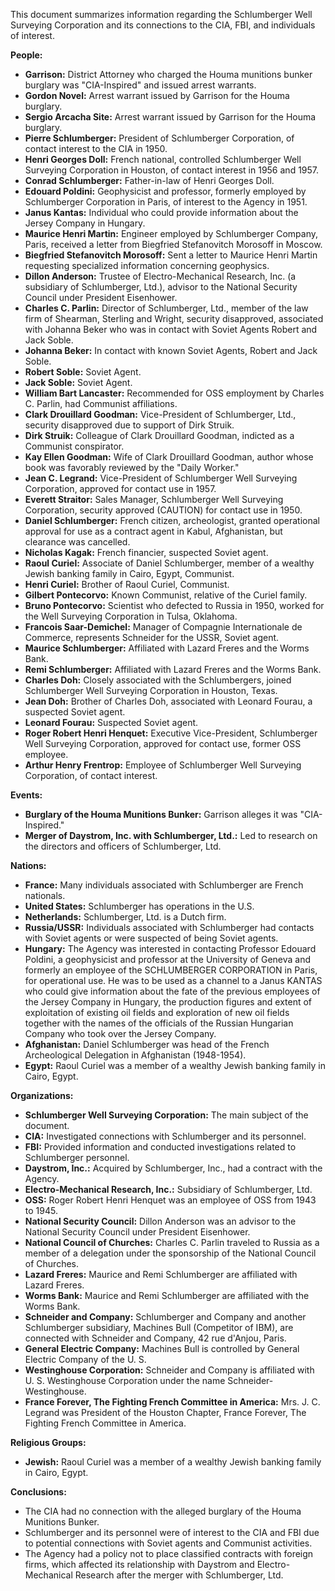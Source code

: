 This document summarizes information regarding the Schlumberger Well Surveying Corporation and its connections to the CIA, FBI, and individuals of interest.

**People:**

*   **Garrison:** District Attorney who charged the Houma munitions bunker burglary was "CIA-Inspired" and issued arrest warrants.
*   **Gordon Novel:** Arrest warrant issued by Garrison for the Houma burglary.
*   **Sergio Arcacha Site:** Arrest warrant issued by Garrison for the Houma burglary.
*   **Pierre Schlumberger:** President of Schlumberger Corporation, of contact interest to the CIA in 1950.
*   **Henri Georges Doll:** French national, controlled Schlumberger Well Surveying Corporation in Houston, of contact interest in 1956 and 1957.
*   **Conrad Schlumberger:** Father-in-law of Henri Georges Doll.
*   **Edouard Poldini:** Geophysicist and professor, formerly employed by Schlumberger Corporation in Paris, of interest to the Agency in 1951.
*   **Janus Kantas:** Individual who could provide information about the Jersey Company in Hungary.
*   **Maurice Henri Martin:** Engineer employed by Schlumberger Company, Paris, received a letter from Biegfried Stefanovitch Morosoff in Moscow.
*   **Biegfried Stefanovitch Morosoff:** Sent a letter to Maurice Henri Martin requesting specialized information concerning geophysics.
*   **Dillon Anderson:** Trustee of Electro-Mechanical Research, Inc. (a subsidiary of Schlumberger, Ltd.), advisor to the National Security Council under President Eisenhower.
*   **Charles C. Parlin:** Director of Schlumberger, Ltd., member of the law firm of Shearman, Sterling and Wright, security disapproved, associated with Johanna Beker who was in contact with Soviet Agents Robert and Jack Soble.
*   **Johanna Beker:** In contact with known Soviet Agents, Robert and Jack Soble.
*   **Robert Soble:** Soviet Agent.
*   **Jack Soble:** Soviet Agent.
*   **William Bart Lancaster:** Recommended for OSS employment by Charles C. Parlin, had Communist affiliations.
*   **Clark Drouillard Goodman:** Vice-President of Schlumberger, Ltd., security disapproved due to support of Dirk Struik.
*   **Dirk Struik:** Colleague of Clark Drouillard Goodman, indicted as a Communist conspirator.
*   **Kay Ellen Goodman:** Wife of Clark Drouillard Goodman, author whose book was favorably reviewed by the "Daily Worker."
*   **Jean C. Legrand:** Vice-President of Schlumberger Well Surveying Corporation, approved for contact use in 1957.
*   **Everett Straitor:** Sales Manager, Schlumberger Well Surveying Corporation, security approved (CAUTION) for contact use in 1950.
*   **Daniel Schlumberger:** French citizen, archeologist, granted operational approval for use as a contract agent in Kabul, Afghanistan, but clearance was cancelled.
*   **Nicholas Kagak:** French financier, suspected Soviet agent.
*   **Raoul Curiel:** Associate of Daniel Schlumberger, member of a wealthy Jewish banking family in Cairo, Egypt, Communist.
*   **Henri Curiel:** Brother of Raoul Curiel, Communist.
*   **Gilbert Pontecorvo:** Known Communist, relative of the Curiel family.
*   **Bruno Pontecorvo:** Scientist who defected to Russia in 1950, worked for the Well Surveying Corporation in Tulsa, Oklahoma.
*   **Francois Saar-Demichel:** Manager of Compagnie Internationale de Commerce, represents Schneider for the USSR, Soviet agent.
*   **Maurice Schlumberger:** Affiliated with Lazard Freres and the Worms Bank.
*   **Remi Schlumberger:** Affiliated with Lazard Freres and the Worms Bank.
*   **Charles Doh:** Closely associated with the Schlumbergers, joined Schlumberger Well Surveying Corporation in Houston, Texas.
*   **Jean Doh:** Brother of Charles Doh, associated with Leonard Fourau, a suspected Soviet agent.
*   **Leonard Fourau:** Suspected Soviet agent.
*   **Roger Robert Henri Henquet:** Executive Vice-President, Schlumberger Well Surveying Corporation, approved for contact use, former OSS employee.
*   **Arthur Henry Frentrop:** Employee of Schlumberger Well Surveying Corporation, of contact interest.

**Events:**

*   **Burglary of the Houma Munitions Bunker:** Garrison alleges it was "CIA-Inspired."
*   **Merger of Daystrom, Inc. with Schlumberger, Ltd.:** Led to research on the directors and officers of Schlumberger, Ltd.

**Nations:**

*   **France:** Many individuals associated with Schlumberger are French nationals.
*   **United States:** Schlumberger has operations in the U.S.
*   **Netherlands:** Schlumberger, Ltd. is a Dutch firm.
*   **Russia/USSR:** Individuals associated with Schlumberger had contacts with Soviet agents or were suspected of being Soviet agents.
*   **Hungary:** The Agency was interested in contacting Professor Edouard Poldini, a geophysicist and professor at the University of Geneva and formerly an employee of the SCHLUMBERGER CORPORATION in Paris, for operational use. He was to be used as a channel to a Janus KANTAS who could give information about the fate of the previous employees of the Jersey Company in Hungary, the production figures and extent of exploitation of existing oil fields and exploration of new oil fields together with the names of the officials of the Russian Hungarian Company who took over the Jersey Company.
*   **Afghanistan:** Daniel Schlumberger was head of the French Archeological Delegation in Afghanistan (1948-1954).
*   **Egypt:** Raoul Curiel was a member of a wealthy Jewish banking family in Cairo, Egypt.

**Organizations:**

*   **Schlumberger Well Surveying Corporation:** The main subject of the document.
*   **CIA:** Investigated connections with Schlumberger and its personnel.
*   **FBI:** Provided information and conducted investigations related to Schlumberger personnel.
*   **Daystrom, Inc.:** Acquired by Schlumberger, Inc., had a contract with the Agency.
*   **Electro-Mechanical Research, Inc.:** Subsidiary of Schlumberger, Ltd.
*   **OSS:** Roger Robert Henri Henquet was an employee of OSS from 1943 to 1945.
*   **National Security Council:** Dillon Anderson was an advisor to the National Security Council under President Eisenhower.
*   **National Council of Churches:** Charles C. Parlin traveled to Russia as a member of a delegation under the sponsorship of the National Council of Churches.
*   **Lazard Freres:** Maurice and Remi Schlumberger are affiliated with Lazard Freres.
*   **Worms Bank:** Maurice and Remi Schlumberger are affiliated with the Worms Bank.
*   **Schneider and Company:** Schlumberger and Company and another Schlumberger subsidiary, Machines Bull (Competitor of IBM), are connected with Schneider and Company, 42 rue d'Anjou, Paris.
*   **General Electric Company:** Machines Bull is controlled by General Electric Company of the U. S.
*   **Westinghouse Corporation:** Schneider and Company is affiliated with U. S. Westinghouse Corporation under the name Schneider-Westinghouse.
*   **France Forever, The Fighting French Committee in America:** Mrs. J. C. Legrand was President of the Houston Chapter, France Forever, The Fighting French Committee in America.

**Religious Groups:**

*   **Jewish:** Raoul Curiel was a member of a wealthy Jewish banking family in Cairo, Egypt.

**Conclusions:**

*   The CIA had no connection with the alleged burglary of the Houma Munitions Bunker.
*   Schlumberger and its personnel were of interest to the CIA and FBI due to potential connections with Soviet agents and Communist activities.
*   The Agency had a policy not to place classified contracts with foreign firms, which affected its relationship with Daystrom and Electro-Mechanical Research after the merger with Schlumberger, Ltd.
